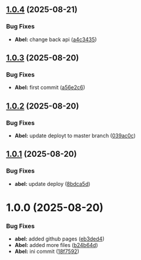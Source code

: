 ## [1.0.4](https://github.com/AbelGRubio/calendar/compare/v1.0.3...v1.0.4) (2025-08-21)


### Bug Fixes

* **Abel:** change back api ([a4c3435](https://github.com/AbelGRubio/calendar/commit/a4c34356f667f6798e72e771042c918b9b8a5874))

## [1.0.3](https://github.com/AbelGRubio/calendar/compare/v1.0.2...v1.0.3) (2025-08-20)


### Bug Fixes

* **Abel:** first commit ([a56e2c6](https://github.com/AbelGRubio/calendar/commit/a56e2c6ff34daa4e475a91d7f8f935779da97de5))

## [1.0.2](https://github.com/AbelGRubio/calendar/compare/v1.0.1...v1.0.2) (2025-08-20)


### Bug Fixes

* **Abel:** update deployt to master branch ([039ac0c](https://github.com/AbelGRubio/calendar/commit/039ac0c51dc98d2de9c4490f4162a0dd369b4b30))

## [1.0.1](https://github.com/AbelGRubio/calendar/compare/v1.0.0...v1.0.1) (2025-08-20)


### Bug Fixes

* **abel:** update deploy ([8bdca5d](https://github.com/AbelGRubio/calendar/commit/8bdca5dda0ebbae323b88b3814c1866ae7b0ba80))

# 1.0.0 (2025-08-20)


### Bug Fixes

* **abel:** added github pages ([eb3ded4](https://github.com/AbelGRubio/calendar/commit/eb3ded4bc80727fd41dff6f16d8162511fe6f6f3))
* **Abel:** added more files ([b24b64d](https://github.com/AbelGRubio/calendar/commit/b24b64db27e00eba06deee5ebf61280950d42dcf))
* **Abel:** ini commit ([18f7592](https://github.com/AbelGRubio/calendar/commit/18f75923c14b25f410ee4ee8e08b1b3ae4daa1b5))
